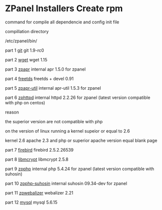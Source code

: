ZPanel Installers Create rpm
=================

command for compile all dependencie and config init file

compillation directory

/etc/zpanel/bin/

part 1 <a href="https://github.com/zpanel/installers/tree/master/install/CentOS-6_4/create-rpm-file/git" target="_black">git</a> git 1.9-rc0

part 2 <a href="https://github.com/zpanel/installers/tree/master/install/CentOS-6_4/create-rpm-file/wget" target="_black">wget</a> wget 1.15

part 3 <a href="https://github.com/zpanel/installers/tree/master/install/CentOS-6_4/create-rpm-file/zpapr" target="_black">zpapr</a> internal apr 1.5.0 for zpanel

part 4 <a href="https://github.com/zpanel/installers/tree/master/install/CentOS-6_4/create-rpm-file/freetds" target="_black">freetds</a> freetds + devel 0.91

part 5 <a href="https://github.com/zpanel/installers/tree/master/install/CentOS-6_4/create-rpm-file/zpapr-util" target="_black">zpapr-util</a> internal apr-util 1.5.3 for zpanel

part 6 <a href="https://github.com/zpanel/installers/tree/master/install/CentOS-6_4/create-rpm-file/zphttpd" target="_black">zphttpd</a> internal httpd 2.2.26 for zpanel (latest version compatible with php on centos)

reason

the superior version are not compatible with php

on the version of linux running a kernel supeior or equal to 2.6

kernel 2.6 apache 2.3 and php or superior apache version equal blank page

part 7 <a href="https://github.com/zpanel/installers/tree/master/install/CentOS-6_4/create-rpm-file/firebird" target="_black">firebird</a> firebird 2.5.2.26539

part 8 <a href="https://github.com/zpanel/installers/tree/master/install/CentOS-6_4/create-rpm-file/libmcrypt" target="_black">libmcrypt</a> libmcrypt 2.5.8

part 9 <a href="https://github.com/zpanel/installers/tree/master/install/CentOS-6_4/create-rpm-file/zpphp" target="_black">zpphp</a> internal php 5.4.24 for zpanel (latest version compatible with suhosin)

part 10 <a href="https://github.com/zpanel/installers/tree/master/install/CentOS-6_4/create-rpm-file/zpphp-suhosin" target="_black">zpphp-suhosin</a> internal suhosin 09.34-dev for zpanel

part 11 <a href="https://github.com/zpanel/installers/tree/master/install/CentOS-6_4/create-rpm-file/zpwebalizer" target="_black">zpwebalizer</a> webalizer 2.21

part 12 <a href="https://github.com/zpanel/installers/tree/master/install/CentOS-6_4/create-rpm-file/mysql" target="_black">mysql</a> mysql 5.6.15


